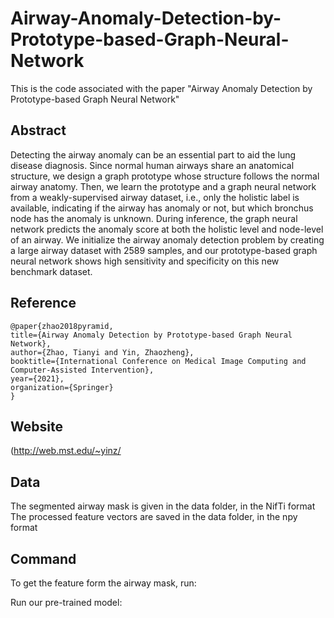 # Airway-Anomaly-Detection-by-Prototype-based-Graph-Neural-Network

This is the code associated with the paper "Airway Anomaly Detection by Prototype-based Graph Neural Network"

## Abstract
Detecting the airway anomaly can be an essential part to aid the lung disease diagnosis. Since normal human airways share an anatomical structure, we design a graph prototype whose structure follows the normal airway anatomy. Then, we learn  the prototype and a graph neural network from a weakly-supervised airway dataset, i.e., only the holistic label is available, indicating if the airway has anomaly or not, but which bronchus node has the anomaly is unknown. During inference, the graph neural network predicts the anomaly score at both the holistic level and node-level of an airway. We initialize the airway anomaly detection problem by creating a large airway dataset with 2589 samples, and our prototype-based graph neural network shows high sensitivity and specificity on this new benchmark dataset. 


## Reference
    @paper{zhao2018pyramid,
    title={Airway Anomaly Detection by Prototype-based Graph Neural Network},
    author={Zhao, Tianyi and Yin, Zhaozheng},
    booktitle={International Conference on Medical Image Computing and Computer-Assisted Intervention}, 
    year={2021},
    organization={Springer}
    }

## Website
 (http://web.mst.edu/~yinz/
 
 
## Data
The segmented airway mask is given in the data folder, in the NifTi format
The processed feature vectors are saved in the data folder, in the npy format

## Command
To get the feature form the airway mask, run:


Run our pre-trained model:

 
 
 
